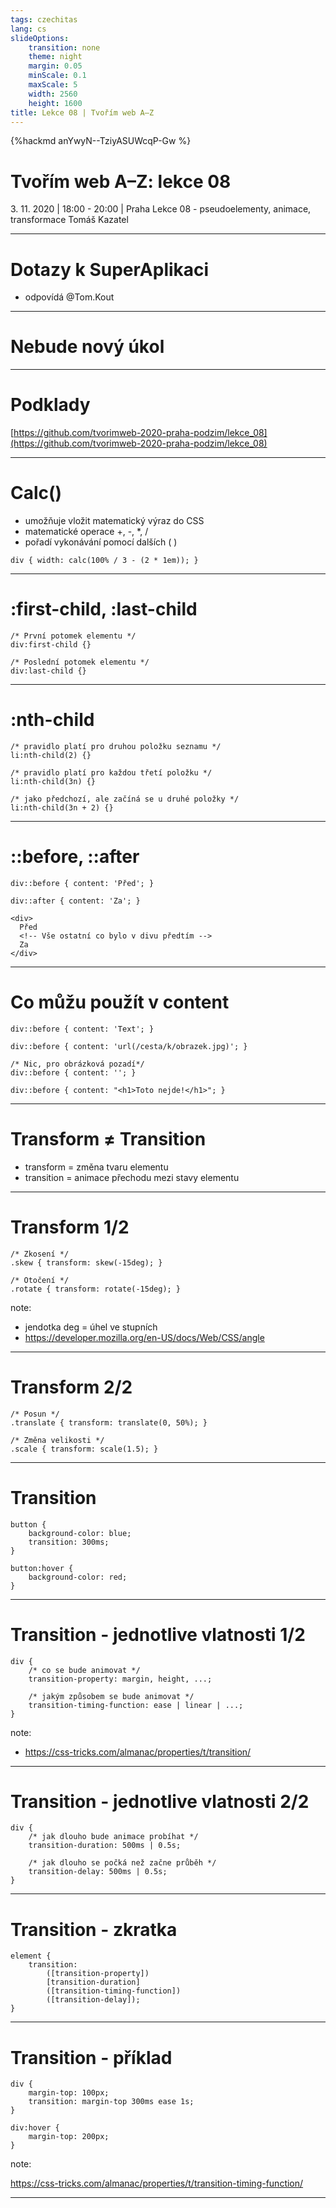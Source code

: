 ```yaml
---
tags: czechitas
lang: cs
slideOptions:
    transition: none
    theme: night
    margin: 0.05
    minScale: 0.1
    maxScale: 5
    width: 2560
    height: 1600
title: Lekce 08 | Tvořím web A–Z
---
```


{%hackmd anYwyN--TziyASUWcqP-Gw %}

# Tvořím web A–Z: lekce 08

<span>3. 11. 2020 | 18:00 - 20:00 | Praha</span>
Lekce 08 - pseudoelementy, animace, transformace
Tomáš Kazatel

---

# Dotazy k SuperAplikaci

- odpovídá @Tom.Kout

---

# Nebude nový úkol

---

# Podklady

[https://github.com/tvorimweb-2020-praha-podzim/lekce_08](https://github.com/tvorimweb-2020-praha-podzim/lekce_08)

---

# Calc()

- umožňuje vložit matematický výraz do CSS
- matematické operace +, -, *, /
- pořadí vykonávání pomocí dalších ( )

```css=
div { width: calc(100% / 3 - (2 * 1em)); }
```

---

# :first-child, :last-child

```css=
/* První potomek elementu */
div:first-child {}

/* Poslední potomek elementu */
div:last-child {}
```

---

# :nth-child

```css=
/* pravidlo platí pro druhou položku seznamu */
li:nth-child(2) {}

/* pravidlo platí pro každou třetí položku */
li:nth-child(3n) {}

/* jako předchozí, ale začíná se u druhé položky */
li:nth-child(3n + 2) {}
```

---

# ::before, ::after

```css=
div::before { content: 'Před'; }

div::after { content: 'Za'; }
```

```htmlmixed=
<div>
  Před
  <!-- Vše ostatní co bylo v divu předtím -->
  Za
</div>
```

---

# Co můžu použít v content

```css=
div::before { content: 'Text'; }

div::before { content: 'url(/cesta/k/obrazek.jpg)'; }

/* Nic, pro obrázková pozadí*/
div::before { content: ''; } 

div::before { content: "<h1>Toto nejde!</h1>"; }
```

---

# Transform ≠ Transition

- transform = změna tvaru elementu
- transition = animace přechodu mezi stavy elementu

---

# Transform 1/2

```css=
/* Zkosení */
.skew { transform: skew(-15deg); }

/* Otočení */
.rotate { transform: rotate(-15deg); }
```

note: 

- jendotka deg = úhel ve stupních 
- https://developer.mozilla.org/en-US/docs/Web/CSS/angle
---

# Transform 2/2

```css=
/* Posun */
.translate { transform: translate(0, 50%); }

/* Změna velikosti */
.scale { transform: scale(1.5); }
```

---

# Transition

```css=
button {
    background-color: blue;
    transition: 300ms;
}

button:hover {
    background-color: red;
}
```

---

# Transition - jednotlive vlatnosti 1/2

```css=
div {
    /* co se bude animovat */
    transition-property: margin, height, ...;
    
    /* jakým způsobem se bude animovat */
    transition-timing-function: ease | linear | ...;
}
```

note:

- https://css-tricks.com/almanac/properties/t/transition/

---

# Transition - jednotlive vlatnosti 2/2

```css=
div {
    /* jak dlouho bude animace probíhat */
    transition-duration: 500ms | 0.5s;
    
    /* jak dlouho se počká než začne průběh */
    transition-delay: 500ms | 0.5s;
}
```

---

# Transition - zkratka

```css=
element {
    transition:
        ([transition-property])
        [transition-duration]
        ([transition-timing-function])
        ([transition-delay]);
}
```

---

# Transition - příklad

```css=
div {
    margin-top: 100px;
    transition: margin-top 300ms ease 1s;
}

div:hover {
    margin-top: 200px;
}
```

note:

https://css-tricks.com/almanac/properties/t/transition-timing-function/

---












